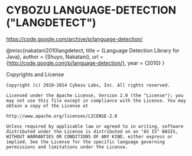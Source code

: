 
CYBOZU LANGUAGE-DETECTION ("LANGDETECT")
========================================
https://code.google.com/archive/p/language-detection/


   @misc{nakatani2010langdetect, title = {Language Detection Library for Java}, 
   author = {Shuyo, Nakatani}, url = {http://code.google.com/p/language-detection/}, 
   year = {2010} }

Copyrights and License

    Copyright (c) 2010-2014 Cybozu Labs, Inc. All rights reserved.

    Licensed under the Apache License, Version 2.0 (the "License"); you may not use this file except in compliance with the License. You may obtain a copy of the License at

    http://www.apache.org/licenses/LICENSE-2.0

    Unless required by applicable law or agreed to in writing, software distributed under the License is distributed on an "AS IS" BASIS, WITHOUT WARRANTIES OR CONDITIONS OF ANY KIND, either express or implied. See the License for the specific language governing permissions and limitations under the License.
